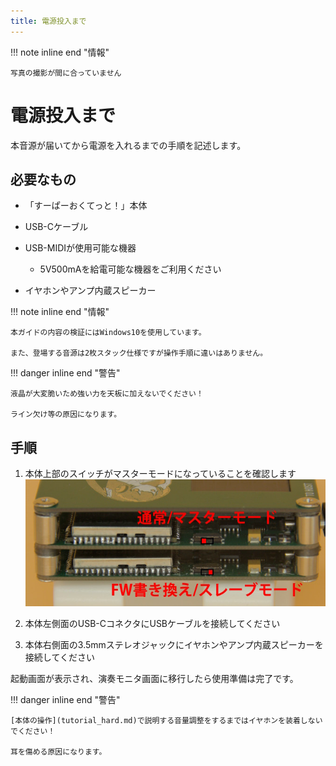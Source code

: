```yaml
---
title: 電源投入まで
---
```


!!! note inline end "情報"

    写真の撮影が間に合っていません

# 電源投入まで

本音源が届いてから電源を入れるまでの手順を記述します。

## 必要なもの

- 「すーぱーおくてっと！」本体

- USB-Cケーブル

- USB-MIDIが使用可能な機器
    - 5V500mAを給電可能な機器をご利用ください

- イヤホンやアンプ内蔵スピーカー


!!! note inline end "情報"

    本ガイドの内容の検証にはWindows10を使用しています。

    また、登場する音源は2枚スタック仕様ですが操作手順に違いはありません。


!!! danger inline end "警告"

    液晶が大変脆いため強い力を天板に加えないでください！

    ライン欠け等の原因になります。

## 手順




1. 本体上部のスイッチがマスターモードになっていることを確認します![モード](../img/mode_sw.jpg)

2. 本体左側面のUSB-CコネクタにUSBケーブルを接続してください

3. 本体右側面の3.5mmステレオジャックにイヤホンやアンプ内蔵スピーカーを接続してください

起動画面が表示され、演奏モニタ画面に移行したら使用準備は完了です。

!!! danger inline end "警告"

    [本体の操作](tutorial_hard.md)で説明する音量調整をするまではイヤホンを装着しないでください！

    耳を傷める原因になります。
